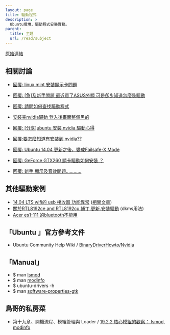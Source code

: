 ```yaml
---
layout: page
title: 驅動程式
description: >
  Ubuntu環境，驅動程式安裝實務。
parent:
  title: 主題
  url: /read/subject
---
```


[原始連結](http://www.ubuntu-tw.org/modules/newbb/viewtopic.php?post_id=333550#forumpost333550)


## 相關討論

* [回覆: linux mint 安裝顯示卡問題](https://www.ubuntu-tw.org/modules/newbb/viewtopic.php?post_id=353072#forumpost353072)
* [回覆: [急]及新手問題 最近買了ASUS外顯 可是卻步知道怎麼裝驅動](http://www.ubuntu-tw.org/modules/newbb/viewtopic.php?post_id=333346#forumpost333346)
* [回覆: 請問如何查找驅動程式](http://www.ubuntu-tw.org/modules/newbb/viewtopic.php?post_id=349080#forumpost349080)
* [安裝完nvidia驅動 登入後畫面整個黑的](http://www.ubuntu-tw.org/modules/newbb/viewtopic.php?post_id=333258#forumpost333258)
* [回覆: [分享]ubuntu 安裝 nvidia 驅動心得](http://www.ubuntu-tw.org/modules/newbb/viewtopic.php?post_id=327392#forumpost327392)
* [回覆:要怎麼知道有安裝到 nvidia??](http://www.ubuntu-tw.org/modules/newbb/viewtopic.php?post_id=331892#forumpost331892)
* [回覆: Ubuntu 14.04 更新之後，變成Failsafe-X Mode](http://www.ubuntu-tw.org/modules/newbb/viewtopic.php?post_id=326240#forumpost326240)
* [回覆: GeForce GTX260 顯卡驅動如何安裝 ？](http://www.ubuntu-tw.org/modules/newbb/viewtopic.php?post_id=319058#forumpost319058)


* [回覆: 新手 顯示及音效問題............](http://www.ubuntu-tw.org/modules/newbb/viewtopic.php?post_id=331434#forumpost331434)

## 其他驅動案例

* [14.04 LTS wifi的 usb 接收器 功能異常](http://www.ubuntu-tw.org/modules/newbb/viewtopic.php?post_id=336040#forumpost336040) ([相關文章](http://www.ubuntu-tw.org/modules/newbb/viewtopic.php?post_id=337858#forumpost337858))
* [關於RTL8192ce and RTL8192cu 補丁.更新.安裝驅動](http://www.ubuntu-tw.org/modules/newbb/viewtopic.php?post_id=337922#forumpost337922) (dkms用法)
* [Acer es1-111 的bluetooth不能用](http://www.ubuntu-tw.org/modules/newbb/viewtopic.php?post_id=335770#forumpost335770)


## 「Ubuntu 」官方參考文件

* Ubuntu Community Help Wiki / [BinaryDriverHowto/Nvidia](https://help.ubuntu.com/community/BinaryDriverHowto/Nvidia)


## 「Manual」

* $ man [lsmod](http://manpages.ubuntu.com/manpages/trusty/en/man8/lsmod.8.html)
* $ man [modinfo](http://manpages.ubuntu.com/manpages/trusty/en/man8/modinfo.8.html)
* $ ubuntu-drivers -h
* $ man [software-properties-gtk](http://manpages.ubuntu.com/manpages/trusty/en/man1/software-properties-gtk.1.html)


## 鳥哥的私房菜

* 第十九章、開機流程、模組管理與 Loader / [19.2.2 核心模組的觀察： lsmod, modinfo](http://linux.vbird.org/linux_basic/0510osloader.php#kernel_look)

